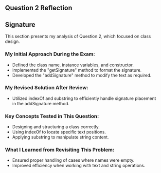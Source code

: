 ## Question 2 Reflection  

## Signature  

This section presents my analysis of Question 2, which focused on class design.  

### My Initial Approach During the Exam:
- Defined the class name, instance variables, and constructor.  
- Implemented the "getSignature" method to format the signature.  
- Developed the "addSignature" method to modify the text as required.  

### My Revised Solution After Review: 
- Utilized indexOf and substring to efficiently handle signature placement in the addSignature method.  

### **Key Concepts Tested in This Question:**  

- Designing and structuring a class correctly.  
- Using indexOf to locate specific text positions.  
- Applying substring to manipulate string content.  

### What I Learned from Revisiting This Problem: 

- Ensured proper handling of cases where names were empty.  
- Improved efficiency when working with text and string operations.  
